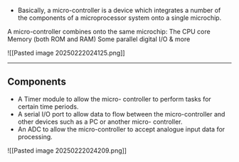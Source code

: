 
- Basically, a micro-controller is a device
which integrates a number of the
components of a microprocessor system
onto a single microchip.

A micro-controller combines onto the same
microchip:
The CPU core
Memory (both ROM and RAM)
Some parallel digital I/O & more

![[Pasted image 20250222024125.png]]

---

## Components

- A Timer module to allow the micro-
controller to perform tasks for certain time
periods.
- A serial I/O port to allow data to flow
between the micro-controller and other
devices such as a PC or another micro-
controller.
- An ADC to allow the micro-controller to
accept analogue input data for processing.

![[Pasted image 20250222024209.png]]

